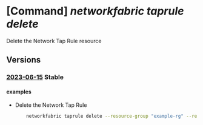 # [Command] _networkfabric taprule delete_

Delete the Network Tap Rule resource

## Versions

### [2023-06-15](/Resources/mgmt-plane/L3N1YnNjcmlwdGlvbnMve30vcmVzb3VyY2Vncm91cHMve30vcHJvdmlkZXJzL21pY3Jvc29mdC5tYW5hZ2VkbmV0d29ya2ZhYnJpYy9uZXR3b3JrdGFwcnVsZXMve30=/2023-06-15.xml) **Stable**

<!-- mgmt-plane /subscriptions/{}/resourcegroups/{}/providers/microsoft.managednetworkfabric/networktaprules/{} 2023-06-15 -->

#### examples

- Delete the Network Tap Rule
    ```bash
        networkfabric taprule delete --resource-group "example-rg" --resource-name "example-networktaprule"
    ```
